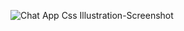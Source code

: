 ![Chat App Css Illustration-Screenshot](https://user-images.githubusercontent.com/109520753/180451789-2eec35db-b96b-41a4-8009-d36909e47707.png)
